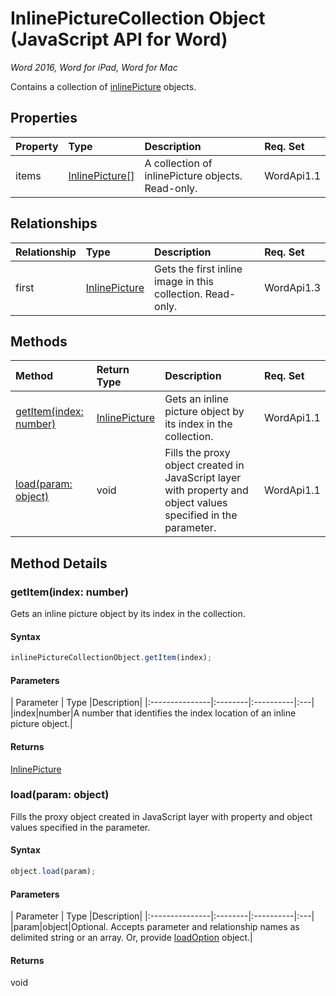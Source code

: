 # InlinePictureCollection Object (JavaScript API for Word)

_Word 2016, Word for iPad, Word for Mac_

Contains a collection of [inlinePicture](inlinePicture.md) objects.

## Properties

| Property	   | Type	|Description| Req. Set|
|:---------------|:--------|:----------|:----|
|items|[InlinePicture[]](inlinepicture.md)|A collection of inlinePicture objects. Read-only.|WordApi1.1||

## Relationships
| Relationship | Type	|Description| Req. Set|
|:---------------|:--------|:----------|:----|
|first|[InlinePicture](inlinepicture.md)|Gets the first inline image in this collection. Read-only.|WordApi1.3||

## Methods

| Method		   | Return Type	|Description| Req. Set|
|:---------------|:--------|:----------|:----|
|[getItem(index: number)](#getitemindex-number)|[InlinePicture](inlinepicture.md)|Gets an inline picture object by its index in the collection.|WordApi1.1|
|[load(param: object)](#loadparam-object)|void|Fills the proxy object created in JavaScript layer with property and object values specified in the parameter.|WordApi1.1|

## Method Details


### getItem(index: number)
Gets an inline picture object by its index in the collection.

#### Syntax
```js
inlinePictureCollectionObject.getItem(index);
```

#### Parameters
| Parameter	   | Type	|Description|
|:---------------|:--------|:----------|:---|
|index|number|A number that identifies the index location of an inline picture object.|

#### Returns
[InlinePicture](inlinepicture.md)

### load(param: object)
Fills the proxy object created in JavaScript layer with property and object values specified in the parameter.

#### Syntax
```js
object.load(param);
```

#### Parameters
| Parameter	   | Type	|Description|
|:---------------|:--------|:----------|:---|
|param|object|Optional. Accepts parameter and relationship names as delimited string or an array. Or, provide [loadOption](loadoption.md) object.|

#### Returns
void

